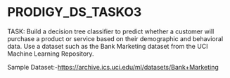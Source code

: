 # PRODIGY_DS_TASKO3

TASK:
Build a decision tree classifier to predict whether a customer will purchase a product or service based on their demographic and behavioral data. Use a dataset such as the Bank Marketing dataset from the UCI Machine Learning Repository.

Sample Dataset:-https://archive.ics.uci.edu/ml/datasets/Bank+Marketing
